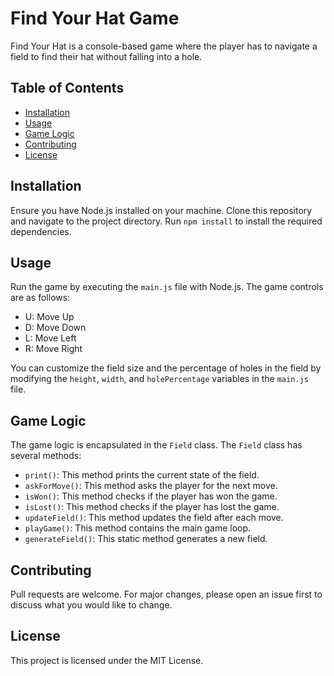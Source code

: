 # Find Your Hat Game

Find Your Hat is a console-based game where the player has to navigate a field to find their hat without falling into a hole.

## Table of Contents

- [Installation](#installation)
- [Usage](#usage)
- [Game Logic](#game-logic)
- [Contributing](#contributing)
- [License](#license)

## Installation

Ensure you have Node.js installed on your machine. Clone this repository and navigate to the project directory. Run `npm install` to install the required dependencies.

## Usage

Run the game by executing the `main.js` file with Node.js. The game controls are as follows:

- U: Move Up
- D: Move Down
- L: Move Left
- R: Move Right

You can customize the field size and the percentage of holes in the field by modifying the `height`, `width`, and `holePercentage` variables in the `main.js` file.

## Game Logic

The game logic is encapsulated in the `Field` class. The `Field` class has several methods:

- `print()`: This method prints the current state of the field.
- `askForMove()`: This method asks the player for the next move.
- `isWon()`: This method checks if the player has won the game.
- `isLost()`: This method checks if the player has lost the game.
- `updateField()`: This method updates the field after each move.
- `playGame()`: This method contains the main game loop.
- `generateField()`: This static method generates a new field.

## Contributing

Pull requests are welcome. For major changes, please open an issue first to discuss what you would like to change.

## License

This project is licensed under the MIT License.